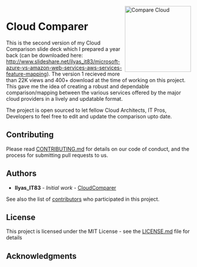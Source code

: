 <a href="https://ilyas-it83.github.io/CloudComparer/">
    <img src="https://github.com/ilyas-it83/CloudComparer/blob/master/img/Logo2.png" alt="Compare Cloud" title="Compare Cloud" align="right" height="180" />
</a>

# Cloud Comparer

This is the second version of my Cloud Comparison slide deck which I prepared a year back (can be downloaded here: http://www.slideshare.net/ilyas_it83/microsoft-azure-vs-amazon-web-services-aws-services-feature-mapping). The version 1 recieved more than 22K views and 400+ download at the time of working on this project. This gave me the idea of creating a robust and dependable comparison/mapping between the various services offered by the major cloud providers in a lively and updatable format.

The project is open sourced to let fellow Cloud Architects, IT Pros, Developers to feel free to edit and update the comparison upto date.


## Contributing

Please read [CONTRIBUTING.md](https://gist.github.com/PurpleBooth/b24679402957c63ec426) for details on our code of conduct, and the process for submitting pull requests to us.

## Authors

* **Ilyas_IT83** - *Initial work* - [CloudComparer](https://github.com/ilyas-it83/CloudComparer/)

See also the list of [contributors](https://github.com/ilyas-it83/CloudComparer/graphs/contributors) who participated in this project.

## License

This project is licensed under the MIT License - see the [LICENSE.md](LICENSE.md) file for details

## Acknowledgments